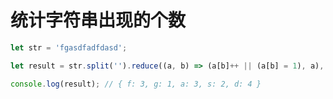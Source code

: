 # 统计字符串出现的个数

```javascript
let str = 'fgasdfadfdasd';

let result = str.split('').reduce((a, b) => (a[b]++ || (a[b] = 1), a), {});

console.log(result); // { f: 3, g: 1, a: 3, s: 2, d: 4 }
```